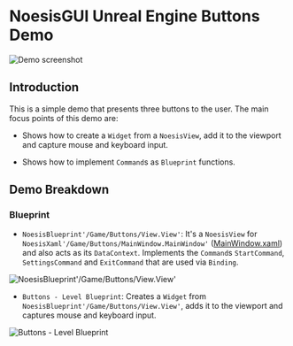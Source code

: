 # NoesisGUI Unreal Engine Buttons Demo

![Demo screenshot](https://noesis.github.io/NoesisGUI/Samples/Buttons/UE4/Screenshot.PNG)

## Introduction

This is a simple demo that presents three buttons to the user. The main focus points of this demo are:

* Shows how to create a `Widget` from a `NoesisView`, add it to the viewport and capture mouse and keyboard input.

* Shows how to implement `Command`s as `Blueprint` functions.

## Demo Breakdown

### Blueprint

* `NoesisBlueprint'/Game/Buttons/View.View'`: It's a `NoesisView` for `NoesisXaml'/Game/Buttons/MainWindow.MainWindow'` ([MainWindow.xaml](Assets/MainWindow.xaml)) and also acts as its `DataContext`. Implements the `Command`s `StartCommand`, `SettingsCommand` and `ExitCommand` that are used via `Binding`.

![NoesisBlueprint'/Game/Buttons/View.View'](https://noesis.github.io/NoesisGUI/Samples/Buttons/UE4/View.PNG)

* `Buttons - Level Blueprint`: Creates a `Widget` from `NoesisBlueprint'/Game/Buttons/View.View'`, adds it to the viewport and captures mouse and keyboard input.

![Buttons - Level Blueprint](https://noesis.github.io/NoesisGUI/Samples/Buttons/UE4/LevelBlueprint.PNG)